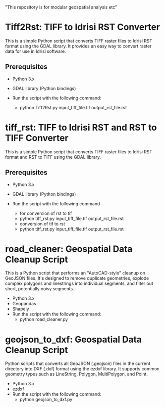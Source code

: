"This repository is for modular geospatial analysis etc" 


# Tiff2Rst: TIFF to Idrisi RST Converter

This is a simple Python script that converts TIFF raster files to Idrisi RST format using the GDAL library. It provides an easy way to convert raster data for use in Idrisi software.

## Prerequisites

- Python 3.x
- GDAL library (Python bindings)

- Run the script with the following command:
	- python Tiff2Rst.py input_tiff_file.tif output_rst_file.rst


# tiff_rst: TIFF to Idrisi RST and RST to TIFF Converter

This is a simple Python script that converts TIFF raster files to Idrisi RST format and RST to TIFF using the GDAL library.

## Prerequisites

- Python 3.x
- GDAL library (Python bindings)

- Run the script with the following command
   - for conversion of rst to tif
   	- python tiff_rst.py input_tiff_file.tif output_rst_file.rst
   - conversion of tif to rst
   	- python tiff_rst.py input_tiff_file.tif output_rst_file.rst

# road_cleaner: Geospatial Data Cleanup Script
This is a Python script that performs an "AutoCAD-style" cleanup on GeoJSON files. It's designed to remove duplicate geometries, explode complex polygons and linestrings into individual segments, 
and filter out short, potentially noisy segments.
- Python 3.x
- Geopandas
- Shapely
- Run the script with the following command:
	- python road_cleaner.py
 

# geojson_to_dxf: Geospatial Data Cleanup Script
Python scripts that converts all GeoJSON (.geojson) files in the current directory into DXF (.dxf) format
using the ezdxf library. It supports common geometry types such as LineString, Polygon, MultiPolygon,
and Point.
- Python 3.x
- ezdxf
- Run the script with the following command:
	- python geojson_to_dxf.py

